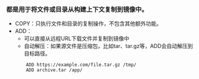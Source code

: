 ### 都是用于将文件或目录从构建上下文复制到镜像中。
- COPY：只执行文件和目录的复制操作，不包含其他额外功能。
- ADD：
    - 可以直接从远程URL下载文件并复制到镜像中
    - 自动解压：如果源文件是压缩包，比如tar、tar.gz等，ADD会自动解压到目标路径。
    ```shell
        ADD https://example.com/file.tar.gz /tmp/
        ADD archive.tar /app/
    ```
